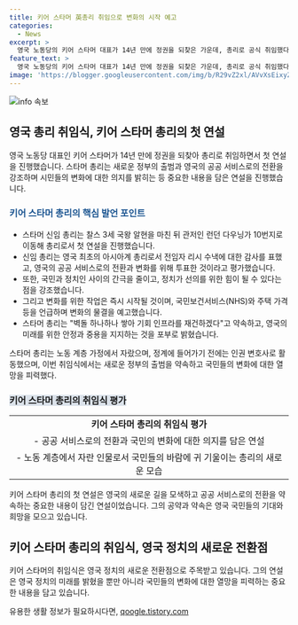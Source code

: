 ```yaml
---
title: 키어 스타머 英총리 취임으로 변화의 시작 예고
categories:
  - News
excerpt: >
  영국 노동당의 키어 스타머 대표가 14년 만에 정권을 되찾은 가운데, 총리로 공식 취임했다. 스타머 총리는 영국 최초의 아시아계 총리로서 전임자인 수낵 전 총리에 대한 감사를 표했고, 영국이 공공 서비스로의 전환을 위해 투표한 것으로 설명했다. 그는 국민과 정치인 사이에 커진 간극을 지적하고, 변화와 작업이 즉시 시작될 것이라고 강조했다. 스타머는 국민보건서비스(NHS)와 주택 가격 등을 언급하며 변화의 물결을 예고하고, 잔잔한 바다로 항해할 수 있는 능력을 지지하는 정치인으로서의 포부를 밝혔다.
feature_text: >
  영국 노동당의 키어 스타머 대표가 14년 만에 정권을 되찾은 가운데, 총리로 공식 취임했다. 스타머 총리는 영국 최초의 아시아계 총리로서 전임자인 수낵 전 총리에 대한 감사를 표했고, 영국이 공공 서비스로의 전환을 위해 투표한 것으로 설명했다. 그는 국민과 정치인 사이에 커진 간극을 지적하고, 변화와 작업이 즉시 시작될 것이라고 강조했다. 스타머는 국민보건서비스(NHS)와 주택 가격 등을 언급하며 변화의 물결을 예고하고, 잔잔한 바다로 항해할 수 있는 능력을 지지하는 정치인으로서의 포부를 밝혔다.
image: 'https://blogger.googleusercontent.com/img/b/R29vZ2xl/AVvXsEixyZcFfHzMRdzZMjFBmAUKJYCLCGyLL1o632UiGVXcaFdKo_bkvkuCioo0uUKlGfBVcT3P84aROyZIXSBEx3Aw5nCQ3pTgDom1WDC4m8eifvWiAmWEEVb4x6G_l8C0QH225ldMjyaFvpxGEBGNO37VmDTDMHGhJPq73UglMfDca1-0aw/s1600/blogspot.png'
---
```


<p><img src="https://blogger.googleusercontent.com/img/b/R29vZ2xl/AVvXsEixyZcFfHzMRdzZMjFBmAUKJYCLCGyLL1o632UiGVXcaFdKo_bkvkuCioo0uUKlGfBVcT3P84aROyZIXSBEx3Aw5nCQ3pTgDom1WDC4m8eifvWiAmWEEVb4x6G_l8C0QH225ldMjyaFvpxGEBGNO37VmDTDMHGhJPq73UglMfDca1-0aw/s1600/blogspot.png" alt="info 속보" /></p>

<h2 data-ke-size="size26">영국 총리 취임식, 키어 스타머 총리의 첫 연설</h2>

<p data-ke-size="size16">
    영국 노동당 대표인 키어 스타머가 14년 만에 정권을 되찾아 총리로 취임하면서 첫 연설을 진행했습니다. 스타머 총리는 새로운 정부의 출범과 영국의 공공 서비스로의 전환을 강조하며 시민들의 변화에 대한 의지를 밝히는 등 중요한 내용을 담은 연설을 진행했습니다.
</p>

<h3><b><span style="color: #1a5490;">키어 스타머  총리의 핵심 발언 포인트</span></b></h3>

<ul>
    <li>스타머 신임 총리는 찰스 3세 국왕 알현을 마친 뒤 관저인 런던 다우닝가 10번지로 이동해 총리로서 첫 연설을 진행했습니다.</li>
    <li>신임 총리는 영국 최초의 아시아계 총리로서 전임자 리시 수낵에 대한 감사를 표했고, 영국의 공공 서비스로의 전환과 변화를 위해 투표한 것이라고 평가했습니다.</li>
    <li>또한, 국민과 정치인 사이의 간극을 줄이고, 정치가 선의를 위한 힘이 될 수 있다는 점을 강조했습니다.</li>
    <li>그리고 변화를 위한 작업은 즉시 시작될 것이며, 국민보건서비스(NHS)와 주택 가격 등을 언급하며 변화의 물결을 예고했습니다.</li>
    <li>스타머 총리는 "벽돌 하나하나 쌓아 기회 인프라를 재건하겠다"고 약속하고, 영국의 미래를 위한 안정과 중용을 지지하는 것을 포부로 밝혔습니다.</li>
</ul>

<p data-ke-size="size16">
    스타머 총리는 노동 계층 가정에서 자랐으며, 정계에 들어가기 전에는 인권 변호사로 활동했으며, 이번 취임식에서는 새로운 정부의 출범을 약속하고 국민들의 변화에 대한 열망을 피력했다.
</p>

<h3><b><span style="background-color: #21538527;">키어 스타머 총리의 취임식 평가</span></b></h3>

<table>
    <tr>
        <td style="text-align: center; height: 17px;"><b>키어 스타머 총리의 취임식 평가</b></td>
    </tr>
    <tr>
        <td style="text-align: center; height: 17px;">- 공공 서비스로의 전환과 국민의 변화에 대한 의지를 담은 연설</td>
    </tr>
    <tr>
        <td style="text-align: center; height: 17px;">- 노동 계층에서 자란 인물로서 국민들의 바람에 귀 기울이는 총리의 새로운 모습</td>
    </tr>
</table>

<p data-ke-size="size16">
    키어 스타머 총리의 첫 연설은 영국의 새로운 길을 모색하고 공공 서비스로의 전환을 약속하는 중요한 내용이 담긴 연설이었습니다. 그의 공약과 약속은 영국 국민들의 기대와 희망을 모으고 있습니다.
</p>

<h2 data-ke-size="size26">키어 스타머 총리의 취임식, 영국 정치의 새로운 전환점</h2>

<p data-ke-size="size16">
    키어 스타머의 취임식은 영국 정치의 새로운 전환점으로 주목받고 있습니다. 그의 연설은 영국 정치의 미래를 밝혔을 뿐만 아니라 국민들의 변화에 대한 열망을 피력하는 중요한 내용을 담고 있습니다.
</p>
유용한 생활 정보가 필요하시다면, <a href="https://qoogle.tistory.com" rel="dofollow">qoogle.tistory.com</a>


